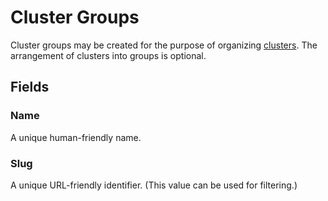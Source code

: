 # Cluster Groups

Cluster groups may be created for the purpose of organizing [clusters](./cluster.md). The arrangement of clusters into groups is optional.

## Fields

### Name

A unique human-friendly name.

### Slug

A unique URL-friendly identifier. (This value can be used for filtering.)
